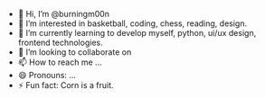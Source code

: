 - 👋 Hi, I’m @burningm00n
- 👀 I’m interested in basketball, coding, chess, reading, design.
- 🌱 I’m currently learning to develop myself, python, ui/ux design, frontend technologies.
- 💞️ I’m looking to collaborate on 
- 📫 How to reach me ...
- 😄 Pronouns: ...
- ⚡ Fun fact: Corn is a fruit.

<!---
burningm00n/burningm00n is a ✨ special ✨ repository because its `README.md` (this file) appears on your GitHub profile.
You can click the Preview link to take a look at your changes.
--->

